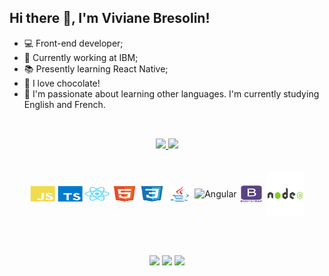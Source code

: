 ## Hi there 👋, I'm Viviane Bresolin! 

- 💻 Front-end developer;
- 🏢 Currently working at IBM;
- 📚 Presently learning React Native;
- 🍫 I love chocolate!
- 📖 I'm passionate about learning other languages. I'm currently studying English and French.

 ##

<br />

 <div align="center">
  <a href="https://github.com/vivianebresolin">
    <img height="180em" src="https://github-readme-stats.vercel.app/api?username=vivianebresolin&show_icons=true&theme=dracula&include_all_commits=true&count_private=true"/>
    <img height="180em" src="https://github-readme-stats.vercel.app/api/top-langs/?username=vivianebresolin&layout=compact&langs_count=7&theme=dracula"/>
  <a/>  
</div>
  
<br />
  
<div align="center" style="display: inline_block"><br>
  <img align="center" alt="Js" height="25" width="40" src="https://raw.githubusercontent.com/devicons/devicon/master/icons/javascript/javascript-plain.svg">
  <img align="center" alt="Ts" height="25" width="40" src="https://raw.githubusercontent.com/devicons/devicon/master/icons/typescript/typescript-plain.svg">
  <img align="center" alt="React" height="25" width="40" src="https://raw.githubusercontent.com/devicons/devicon/master/icons/react/react-original.svg">
  <img align="center" alt="HTML" height="25" width="40" src="https://raw.githubusercontent.com/devicons/devicon/master/icons/html5/html5-original.svg">
  <img align="center" alt="CSS" height="25" width="40" src="https://raw.githubusercontent.com/devicons/devicon/master/icons/css3/css3-original.svg">
  <img align="center" alt="Java" height="25" width="40" src="https://raw.githubusercontent.com/devicons/devicon/master/icons/java/java-original.svg">
  <img align="center" alt="Angular" height="30" width="40" src="https://angular.io/assets/images/logos/angular/angular.svg">
  <img align="center" alt="Bootstrap" height="27" width="40" src="https://raw.githubusercontent.com/devicons/devicon/master/icons/bootstrap/bootstrap-plain-wordmark.svg">
  <img align="center" alt="NodeJs" height="70" width="60" src="https://raw.githubusercontent.com/devicons/devicon/master/icons/nodejs/nodejs-original-wordmark.svg">
</div>
  
<br />
  
 ##
  
<br />  
  
<div align="center"> 
  <a href="https://www.linkedin.com/in/vivianebresolin" target="_blank"><img src="https://img.shields.io/badge/-LinkedIn-%230077B5?style=for-the-badge&logo=linkedin&logoColor=white" target="_blank" height="22"></a> 
  <a href = "mailto:vivianebresolin@gmail.com"><img src="https://img.shields.io/badge/-Gmail-%23333?style=for-the-badge&logo=gmail&logoColor=white" target="_blank" height="22"></a>
  <a href="https://instagram.com/vivibresolin" target="_blank"><img src="https://img.shields.io/badge/-Instagram-%23E4405F?style=for-the-badge&logo=instagram&logoColor=white" target="_blank" height="22"></a>
</div>  
